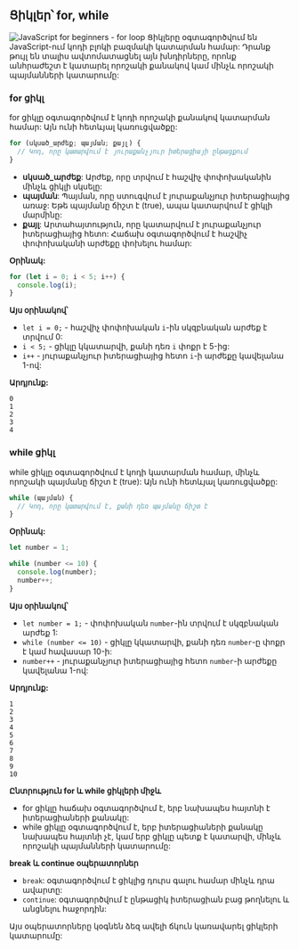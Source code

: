 
## Ցիկլեր՝ for, while
![JavaScript for beginners - for loop](https://www.saperis.io/hs-fs/hubfs/carbon%20(2).png?width=1214&height=714&name=carbon%20(2).png)
Ցիկլերը օգտագործվում են JavaScript-ում կոդի բլոկի բազմակի կատարման համար: Դրանք թույլ են տալիս ավտոմատացնել այն խնդիրները, որոնք անհրաժեշտ է կատարել որոշակի քանակով կամ մինչև որոշակի պայմանների կատարումը:

### for ցիկլ

for ցիկլը օգտագործվում է կոդի որոշակի քանակով կատարման համար: Այն ունի հետևյալ կառուցվածքը:

```javascript
for (սկսած_արժեք; պայման; քայլ) {
  // Կոդ, որը կատարվում է յուրաքանչյուր իտերացիայի ընթացքում
}
```

* **սկսած_արժեք**: Արժեք, որը տրվում է հաշվիչ փոփոխականին մինչև ցիկլի սկսելը:
* **պայման**: Պայման, որը ստուգվում է յուրաքանչյուր իտերացիայից առաջ: Եթե պայմանը ճիշտ է (true), ապա կատարվում է ցիկլի մարմինը:
* **քայլ**: Արտահայտություն, որը կատարվում է յուրաքանչյուր իտերացիայից հետո: Հաճախ օգտագործվում է հաշվիչ փոփոխականի արժեքը փոխելու համար:

**Օրինակ:**

```javascript
for (let i = 0; i < 5; i++) {
  console.log(i);
}
```

**Այս օրինակով՝**

* `let i = 0;` - հաշվիչ փոփոխական `i`-ին սկզբնական արժեք է տրվում 0:
* `i < 5;` - ցիկլը կկատարվի, քանի դեռ `i` փոքր է 5-ից:
* `i++` - յուրաքանչյուր իտերացիայից հետո `i`-ի արժեքը կավելանա 1-ով:

**Արդյունք:**

```
0
1
2
3
4
```

### while ցիկլ

while ցիկլը օգտագործվում է կոդի կատարման համար, մինչև որոշակի պայմանը ճիշտ է (true): Այն ունի հետևյալ կառուցվածքը:

```javascript
while (պայման) {
  // Կոդ, որը կատարվում է, քանի դեռ պայմանը ճիշտ է
}
```

**Օրինակ:**

```javascript
let number = 1;

while (number <= 10) {
  console.log(number);
  number++;
}
```

**Այս օրինակով՝**

* `let number = 1;` - փոփոխական `number`-ին տրվում է սկզբնական արժեք 1:
* `while (number <= 10)` - ցիկլը կկատարվի, քանի դեռ `number`-ը փոքր է կամ հավասար 10-ի:
* `number++` - յուրաքանչյուր իտերացիայից հետո `number`-ի արժեքը կավելանա 1-ով:

**Արդյունք:**

```
1
2
3
4
5
6
7
8
9
10
```

**Ընտրություն for և while ցիկլերի միջև**

* for ցիկլը հաճախ օգտագործվում է, երբ նախապես հայտնի է իտերացիաների քանակը:
* while ցիկլը օգտագործվում է, երբ իտերացիաների քանակը նախապես հայտնի չէ, կամ երբ ցիկլը պետք է կատարվի, մինչև որոշակի պայմանների կատարումը:

**break և continue օպերատորներ**

* `break`: օգտագործվում է ցիկլից դուրս գալու համար մինչև դրա ավարտը:
* `continue`: օգտագործվում է ընթացիկ իտերացիան բաց թողնելու և անցնելու հաջորդին:

Այս օպերատորները կօգնեն ձեզ ավելի ճկուն կառավարել ցիկլերի կատարումը:
